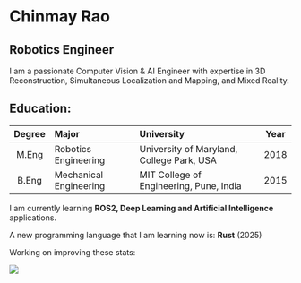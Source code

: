 # Chinmay Rao
## Robotics Engineer

I am a passionate Computer Vision & AI Engineer with expertise in 3D Reconstruction, Simultaneous Localization and Mapping, and Mixed Reality.

## Education:

Degree | Major | University | Year
:---: | :--- | :--- | :---: |
M.Eng | Robotics Engineering |  University of Maryland, College Park, USA | 2018
B.Eng | Mechanical Engineering | MIT College of Engineering, Pune, India  | 2015

I am currently learning <b>ROS2, Deep Learning and Artificial Intelligence</b> applications.

A new programming language that I am learning now is: <b>Rust</b> (2025)


Working on improving these stats:
<div style="display: flex; flex-direction: row;">
 <!--<img class="img" src="https://github-readme-stats.vercel.app/api?username=raochinmay&show_icons=true&theme=radical" />-->
 <img class="img" src="https://github-readme-stats.vercel.app/api/top-langs/?username=raochinmay&theme=radical&layout=compact" />
</div>

<!--
**raochinmay/raochinmay** is a ✨ _special_ ✨ repository because its `README.md` (this file) appears on your GitHub profile.

Here are some ideas to get you started:

- 🔭 I’m currently working on ...
- 🌱 I’m currently learning ...
- 👯 I’m looking to collaborate on ...
- 🤔 I’m looking for help with ...
- 💬 Ask me about ...
- 📫 How to reach me: ...
- 😄 Pronouns: ...
- ⚡ Fun fact: ...
-->
